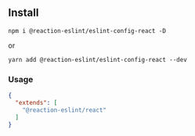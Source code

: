 ## Install

`npm i @reaction-eslint/eslint-config-react -D`

or

`yarn add @reaction-eslint/eslint-config-react --dev`



### Usage

```json
{
  "extends": [
    "@reaction-eslint/react"
  ]
}
```
